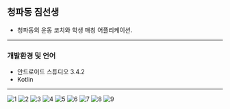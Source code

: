 ## 청파동 짐선생
- 청파동의 운동 코치와 학생 매칭 어플리케이션.

------

### 개발환경 및 언어
- 안드로이드 스튜디오 3.4.2
- Kotlin

------
![1](https://user-images.githubusercontent.com/41736866/71554277-a152b300-2a60-11ea-92b2-ff08cadea751.jpg)
![2](https://user-images.githubusercontent.com/41736866/71554278-a152b300-2a60-11ea-81b9-853df10f9ad9.jpg)
![3](https://user-images.githubusercontent.com/41736866/71554279-a1eb4980-2a60-11ea-956c-e160424e5fcb.jpg)
![4](https://user-images.githubusercontent.com/41736866/71554280-a1eb4980-2a60-11ea-8e3a-4bafa4d8baed.jpg)
![5](https://user-images.githubusercontent.com/41736866/71554281-a1eb4980-2a60-11ea-9318-30e87b52b20a.jpg)
![6](https://user-images.githubusercontent.com/41736866/71554282-a1eb4980-2a60-11ea-8e33-4f04d85f2c8f.jpg)
![7](https://user-images.githubusercontent.com/41736866/71554283-a283e000-2a60-11ea-83cb-1aca64957e9a.jpg)
![8](https://user-images.githubusercontent.com/41736866/71554285-a283e000-2a60-11ea-8c96-e09dd19f2bb3.jpg)
![9](https://user-images.githubusercontent.com/41736866/71554286-a283e000-2a60-11ea-9cff-a2f17f35bd3d.jpg)

